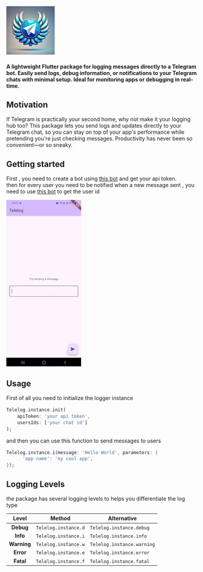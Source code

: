 <!--
This README describes the package. If you publish this package to pub.dev,
this README's contents appear on the landing page for your package.

For information about how to write a good package README, see the guide for
[writing package pages](https://dart.dev/guides/libraries/writing-package-pages).

For general information about developing packages, see the Dart guide for
[creating packages](https://dart.dev/guides/libraries/create-library-packages)
and the Flutter guide for
[developing packages and plugins](https://flutter.dev/developing-packages).
-->


<img src="https://raw.githubusercontent.com/WissamALSbenaty/Telelog/master/assets/logo.png"  width="128" alt="logo"/>

#### A lightweight Flutter package for logging messages directly to a Telegram bot. Easily send logs, debug information, or notifications to your Telegram chats with minimal setup. Ideal for monitoring apps or debugging in real-time.



## Motivation
If Telegram is practically your second home, why not make it your logging hub too? This package lets you send logs and updates directly to your Telegram chat, so you can stay on top of your app's performance while pretending you're just checking messages. Productivity has never been so convenient—or so sneaky.  




## Getting started
First , you need to create a bot using [this bot](https://t.me/BotFather) and get your api token.
<br>
then for every user you need to be notified when a new message sent , you need to use [this bot](https://t.me/userinfobot) to get the user id 
<br>

![](assets/trail.gif)

## Usage
First of all you need to initialize the logger instance
```dart
Telelog.instance.init(
    apiToken: 'your api token',
    usersIds: ['your chat id']
);
```

and then you can use this function to send messages to users

```dart
Telelog.instance.i(message: 'Hello World', parameters: {
      'app name': 'my cool app',
});
```

## Logging Levels

the package has several logging levels to helps you differentiate the log type 

| **Level**  | **Method**                             | **Alternative**          |
|:----------:|----------------------------------------|--------------------------|
| **Debug**  | `Telelog.instance.d`                  | `Telelog.instance.debug` |
| **Info**   | `Telelog.instance.i`                  | `Telelog.instance.info`  |
| **Warning**| `Telelog.instance.w`                  | `Telelog.instance.warning` |
| **Error**  | `Telelog.instance.e`                  | `Telelog.instance.error` |
| **Fatal**  | `Telelog.instance.f`                  | `Telelog.instance.fatal` |
  